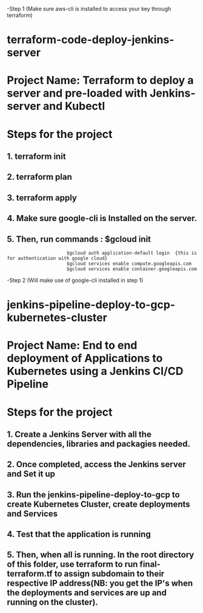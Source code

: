 -Step 1 (Make sure aws-cli is installed to access your key through terraform)
# terraform-code-deploy-jenkins-server
# Project Name: Terraform to deploy a server and pre-loaded with Jenkins-server and Kubectl
# Steps for the project

## 1. terraform init
## 2. terraform plan
## 3. terraform apply
## 4. Make sure google-cli is Installed on the server.
## 5. Then, run commands : $gcloud init
                          $gcloud auth application-default login  {this is for authentication with google cloud}
                          $gcloud services enable compute.googleapis.com
                          $gcloud services enable container.googleapis.com

                          
                          
                          

-Step 2 (Will make use of google-cli installed in step 1)
# jenkins-pipeline-deploy-to-gcp-kubernetes-cluster
# Project Name: End to end deployment of Applications to Kubernetes using a Jenkins CI/CD Pipeline
# Steps for the project

## 1. Create a Jenkins Server with all the dependencies, libraries and packagies needed.
## 2. Once completed, access the Jenkins server and Set it up
## 3. Run the jenkins-pipeline-deploy-to-gcp to create Kubernetes Cluster, create deployments and Services
## 4. Test that the application is running 
## 5. Then, when all is running. In the root directory of this folder, use terraform to run final-terraform.tf to assign subdomain to their respective IP address(NB: you get the IP's when the deployments and services are up and running on the cluster).
